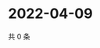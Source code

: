 # 2022-04-09

共 0 条

<!-- BEGIN WEIBO -->
<!-- 最后更新时间 Sat Apr 09 2022 14:15:45 GMT+0800 (China Standard Time) -->

<!-- END WEIBO -->
